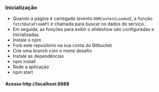 
### Inicialização
- Quando a página é carregada (evento `DOMContentLoaded`), a função `fetchDataFromAPI` é chamada para buscar os dados do serviço.
- Em seguida, as funções para exibir o slideshow são configuradas e inicializadas.
- Instale o npm
- Fork este repositório na sua conta do Bitbucket
- Crie uma branch com o nome desafio
- Instale as dependências
- npm install
- Rode a aplicação
- npm start
#### Acesse http://localhost:8888